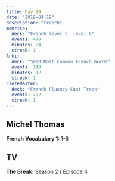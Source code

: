 ```yaml
---
title: Day 19
date: "2019-04-19"
description: "french"
memrise:
  deck: "French level 5, level 6"
  events: 479
  minutes: 24
  streak: 1
Anki:
  deck: "5000 Most Common French Words"
  events: 149
  minutes: 12
  streak: 1
ClozeMaster:
  deck: "French Fluency Fast Track"
  events: 792
  streak: 1
---
```


<h2>Michel Thomas</h2>
<strong>French Vocabulary 1: </strong>1-6

<h2>TV</h2>
<strong>The Break:</strong> Season 2 / Episode 4
